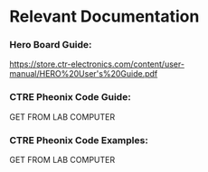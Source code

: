 # Relevant Documentation

### Hero Board Guide:

https://store.ctr-electronics.com/content/user-manual/HERO%20User's%20Guide.pdf

### CTRE Pheonix Code Guide:

GET FROM LAB COMPUTER

### CTRE Pheonix Code Examples:

GET FROM LAB COMPUTER
